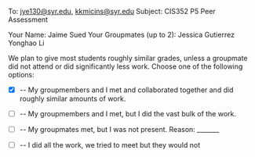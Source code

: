 To: jye130@syr.edu, kkmicins@syr.edu
Subject: CIS352 P5 Peer Assessment 

Your Name: Jaime Sued
Your Groupmates (up to 2): 
Jessica Gutierrez
Yonghao Li

We plan to give most students roughly similar grades, unless a
groupmate did not attend or did significantly less work. Choose one of
the following options:

- [X] -- My groupmembers and I met and collaborated together and did
  roughly similar amounts of work.

- [ ] -- My groupmembers and I met, but I did the vast bulk of the
  work.

- [ ] -- My groupmates met, but I was not present. 
Reason: _______

- [ ] -- I did all the work, we tried to meet but they would not


